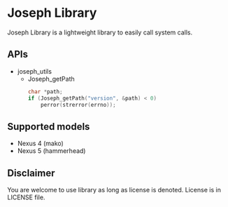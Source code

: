 Joseph Library
===============================================================================
Joseph Library is a lightweight library to easily call system calls. 


## APIs
* joseph_utils
	- Joseph_getPath
		```C++
		char *path;
	 	if (Joseph_getPath("version", &path) < 0)
	 		perror(strerror(errno));
	 	```


## Supported models
- Nexus 4 (mako)
- Nexus 5 (hammerhead)

## Disclaimer
You are welcome to use library as long as license is denoted. 
License is in LICENSE file. 